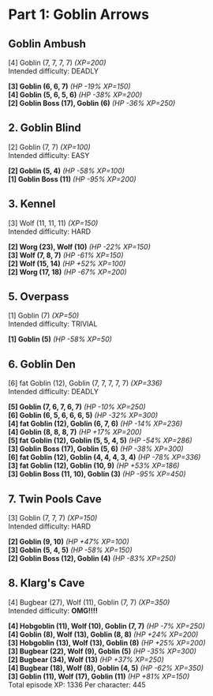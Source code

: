 # Part 1: Goblin Arrows

## Goblin Ambush

[4] Goblin (7, 7, 7, 7) _(XP=200)_  
Intended difficulty: DEADLY  
  
**[3] Goblin (6, 6, 7)** _(HP -19% XP=150)_  
**[4] Goblin (5, 6, 5, 6)** _(HP -38% XP=200)_  
**[2] Goblin Boss (17), Goblin (6)** _(HP -36% XP=250)_

## 2. Goblin Blind

[2] Goblin (7, 7) _(XP=100)_  
Intended difficulty: EASY  
  
**[2] Goblin (5, 4)** _(HP -58% XP=100)_  
**[1] Goblin Boss (11)** _(HP -95% XP=200)_

## 3. Kennel

[3] Wolf (11, 11, 11) _(XP=150)_  
Intended difficulty: HARD  
  
**[2] Worg (23), Wolf (10)** _(HP -22% XP=150)_  
**[3] Wolf (7, 8, 7)** _(HP -61% XP=150)_  
**[2] Wolf (15, 14)** _(HP +52% XP=100)_  
**[2] Worg (17, 18)** _(HP -67% XP=200)_

## 5. Overpass

[1] Goblin (7) _(XP=50)_  
Intended difficulty: TRIVIAL  
  
**[1] Goblin (5)** _(HP -58% XP=50)_

## 6. Goblin Den

[6] fat Goblin (12), Goblin (7, 7, 7, 7, 7) _(XP=336)_  
Intended difficulty: DEADLY  
  
**[5] Goblin (7, 6, 7, 6, 7)** _(HP -10% XP=250)_  
**[6] Goblin (6, 5, 6, 6, 6, 5)** _(HP -32% XP=300)_  
**[4] fat Goblin (12), Goblin (6, 7, 6)** _(HP -14% XP=236)_  
**[4] Goblin (8, 8, 8, 7)** _(HP +17% XP=200)_  
**[5] fat Goblin (12), Goblin (5, 5, 4, 5)** _(HP -54% XP=286)_  
**[3] Goblin Boss (17), Goblin (5, 6)** _(HP -38% XP=300)_  
**[6] fat Goblin (12), Goblin (4, 4, 4, 3, 4)** _(HP -78% XP=336)_  
**[3] fat Goblin (12), Goblin (10, 9)** _(HP +53% XP=186)_  
**[3] Goblin Boss (11, 10), Goblin (3)** _(HP -95% XP=450)_

## 7. Twin Pools Cave

[3] Goblin (7, 7, 7) _(XP=150)_  
Intended difficulty: HARD  
  
**[2] Goblin (9, 10)** _(HP +47% XP=100)_  
**[3] Goblin (5, 4, 5)** _(HP -58% XP=150)_  
**[2] Goblin Boss (12), Goblin (4)** _(HP -83% XP=250)_

## 8. Klarg's Cave

[4] Bugbear (27), Wolf (11), Goblin (7, 7) _(XP=350)_  
Intended difficulty: **OMG!!!!**  
  
**[4] Hobgoblin (11), Wolf (10), Goblin (7, 7)** _(HP -7% XP=250)_  
**[4] Goblin (8), Wolf (13), Goblin (8, 8)** _(HP +24% XP=200)_  
**[3] Hobgoblin (13), Wolf (13), Goblin (8)** _(HP +25% XP=200)_  
**[3] Bugbear (22), Wolf (9), Goblin (5)** _(HP -35% XP=300)_  
**[2] Bugbear (34), Wolf (13)** _(HP +37% XP=250)_  
**[4] Bugbear (18), Wolf (8), Goblin (4, 5)** _(HP -62% XP=350)_  
**[3] Goblin (11), Wolf (17), Goblin (11)** _(HP +81% XP=150)_  
Total episode XP: 1336 Per character: 445
